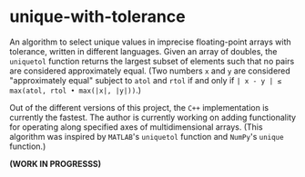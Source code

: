 # unique-with-tolerance

An algorithm to select unique values in imprecise floating-point arrays with tolerance, written in different languages. Given an array of doubles, the `uniquetol` function returns the largest subset of elements such that no pairs are considered approximately equal. (Two numbers `x` and `y` are considered "approximately equal" subject to `atol` and `rtol` if and only if <code>|&thinsp;x - y&#x202F;| &leq; max(atol, rtol &#x2022; max(|x|, |y|))</code>.)

Out of the different versions of this project, the `C++` implementation is currently the fastest. The author is currently working on adding functionality for operating along specified axes of multidimensional arrays. (This algorithm was inspired by `MATLAB`'s `uniquetol` function and `NumPy`'s `unique` function.)

**(WORK IN PROGRESSS)**
